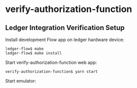 # verify-authorization-function

## Ledger Integration Verification Setup

Install development Flow app on ledger hardware device:

```
ledger-flow$ make
ledger-flow$ make install
```

Start verify-authorization-function web app:

```
verify-authorization-function$ yarn start
```

Start emulator:


